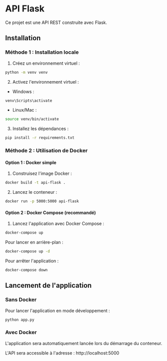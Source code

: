 # API Flask

Ce projet est une API REST construite avec Flask.

## Installation

### Méthode 1 : Installation locale

1. Créez un environnement virtuel :
```bash
python -m venv venv
```

2. Activez l'environnement virtuel :
- Windows :
```bash
venv\Scripts\activate
```
- Linux/Mac :
```bash
source venv/bin/activate
```

3. Installez les dépendances :
```bash
pip install -r requirements.txt
```

### Méthode 2 : Utilisation de Docker

#### Option 1 : Docker simple
1. Construisez l'image Docker :
```bash
docker build -t api-flask .
```

2. Lancez le conteneur :
```bash
docker run -p 5000:5000 api-flask
```

#### Option 2 : Docker Compose (recommandé)
1. Lancez l'application avec Docker Compose :
```bash
docker-compose up
```

Pour lancer en arrière-plan :
```bash
docker-compose up -d
```

Pour arrêter l'application :
```bash
docker-compose down
```

## Lancement de l'application

### Sans Docker
Pour lancer l'application en mode développement :
```bash
python app.py
```

### Avec Docker
L'application sera automatiquement lancée lors du démarrage du conteneur.

L'API sera accessible à l'adresse : http://localhost:5000 